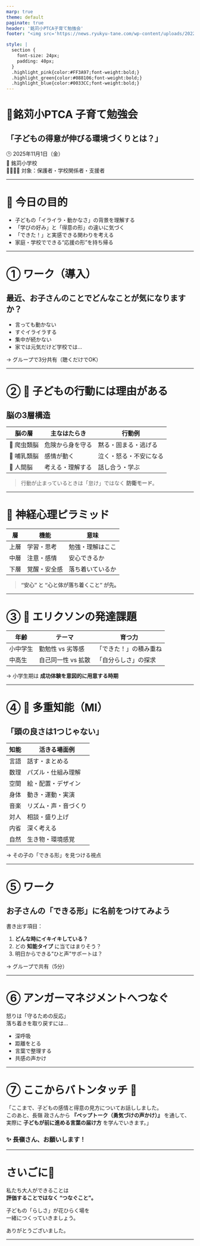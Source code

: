 ```yaml
---
marp: true
theme: default
paginate: true
header: '銘苅小PTCA子育て勉強会'
footer: "<img src='https://news.ryukyu-tane.com/wp-content/uploads/2022/01/cropped-5bcb7dea-9627-4770-823b-aa04abf73fad_200x200.png' height='40' style='float: right; margin-right: 20px;'>琉球のタネ・子どものMIKATA事業部"

style: |
  section {
    font-size: 24px;
    padding: 40px;
  }
  .highlight_pink{color:#FF3A97;font-weight:bold;}
  .highlight_green{color:#088106;font-weight:bold;}
  .highlight_blue{color:#0033CC;font-weight:bold;}
---
```


# 🌟銘苅小PTCA 子育て勉強会<br>
## 「子どもの得意が伸びる環境づくりとは？」

🕒 2025年11月1日（金）  
📍 銘苅小学校  
👨‍👩‍👧‍👦 対象：保護者・学校関係者・支援者

---

# 🎯 今日の目的

- 子どもの「イライラ・動かなさ」の背景を理解する  
- 「学びの好み」と「得意の形」の違いに気づく  
- 「できた！」と実感できる関わりを考える  
- 家庭・学校でできる“応援の形”を持ち帰る

---

# ① ワーク（導入）
## 最近、お子さんのことでどんなことが気になりますか？

- 言っても動かない  
- すぐイライラする  
- 集中が続かない  
- 家では元気だけど学校では…

→ グループで3分共有（聴くだけでOK）

---

# ② 🧠 子どもの行動には理由がある
## 脳の3層構造

| 脳の層 | 主なはたらき | 行動例 |
|---|---|---|
| 🐊 爬虫類脳 | 危険から身を守る | 黙る・固まる・逃げる |
| 🐶 哺乳類脳 | 感情が動く | 泣く・怒る・不安になる |
| 🧠 人間脳 | 考える・理解する | 話し合う・学ぶ |

> 行動が止まっているときは「怠け」ではなく **防衛モード**。

---

# 🧱 神経心理ピラミッド

| 層 | 機能 | 意味 |
|---|---|---|
| 上層 | 学習・思考 | 勉強・理解はここ |
| 中層 | 注意・感情 | 安心できるか |
| 下層 | 覚醒・安全感 | 落ち着いているか |

> **“安心” と “心と体が落ち着くこと” が先。**

---

# ③ 🧠 エリクソンの発達課題

| 年齢 | テーマ | 育つ力 |
|---|---|---|
| 小中学生 | 勤勉性 vs 劣等感 | 「できた！」の積み重ね |
| 中高生 | 自己同一性 vs 拡散 | 「自分らしさ」の探求 |

→ 小学生期は **成功体験を意図的に用意する時期**

---

# ④ 🌈 多重知能（MI）
## 「頭の良さは1つじゃない」

| 知能 | 活きる場面例 |
|---|---|
| 言語 | 話す・まとめる |
| 数理 | パズル・仕組み理解 |
| 空間 | 絵・配置・デザイン |
| 身体 | 動き・運動・実演 |
| 音楽 | リズム・声・音づくり |
| 対人 | 相談・盛り上げ |
| 内省 | 深く考える |
| 自然 | 生き物・環境感覚 |

→ その子の「できる形」を見つける視点

---

# ⑤ ワーク
## お子さんの「できる形」に名前をつけてみよう

書き出す項目：

1. **どんな時にイキイキしている？**
2. どの **知能タイプ** に当てはまりそう？
3. 明日からできる“ひと声”サポートは？

→ グループで共有（5分）

---

# ⑥ アンガーマネジメントへつなぐ

怒りは「守るための反応」  
落ち着きを取り戻すには…

- 深呼吸
- 距離をとる
- 言葉で整理する
- 共感の声かけ

---

# ⑦ ここからバトンタッチ 🎤

「ここまで、子どもの感情と得意の見方についてお話ししました。  
このあと、長嶺 政さんから **『ペップトーク（勇気づけの声かけ）』** を通して、  
実際に **子どもが前に進める言葉の届け方** を学んでいきます。」

### ✨ 長嶺さん、お願いします！

---

# さいごに🌱

私たち大人ができることは  
**評価することではなく “つなぐこと”。**

子どもの「らしさ」が花ひらく場を  
一緒につくっていきましょう。

ありがとうございました。

---